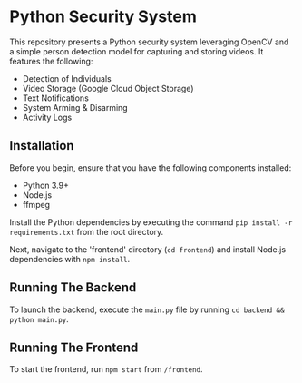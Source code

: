 # Python Security System

This repository presents a Python security system leveraging OpenCV and a simple person detection model for capturing and storing videos. It features the following:

- Detection of Individuals
- Video Storage (Google Cloud Object Storage)
- Text Notifications
- System Arming & Disarming
- Activity Logs

## Installation

Before you begin, ensure that you have the following components installed:

- Python 3.9+
- Node.js
- ffmpeg

Install the Python dependencies by executing the command `pip install -r requirements.txt` from the root directory.

Next, navigate to the 'frontend' directory (`cd frontend`) and install Node.js dependencies with `npm install`.

## Running The Backend

To launch the backend, execute the `main.py` file by running `cd backend && python main.py`.

## Running The Frontend

To start the frontend, run `npm start` from `/frontend`.
